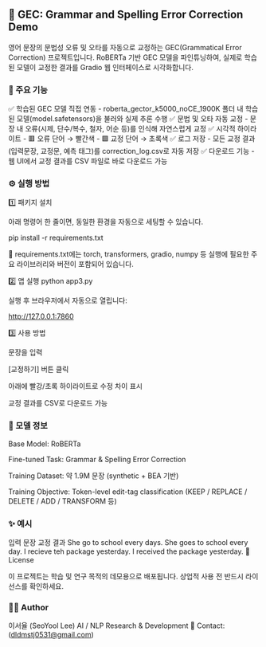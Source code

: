 ## 🧠 GEC: Grammar and Spelling Error Correction Demo
영어 문장의 문법성 오류 및 오타를 자동으로 교정하는 GEC(Grammatical Error Correction) 프로젝트입니다.
RoBERTa 기반 GEC 모델을 파인튜닝하여, 실제로 학습된 모델이 교정한 결과를 Gradio 웹 인터페이스로 시각화합니다.

### 🚀 주요 기능
✅ 학습된 GEC 모델 직접 연동
    - roberta_gector_k5000_noCE_1900K 폴더 내 학습된 모델(model.safetensors)을 불러와 실제 추론 수행
✅ 문법 및 오타 자동 교정
    - 문장 내 오류(시제, 단수/복수, 철자, 어순 등)를 인식해 자연스럽게 교정
✅ 시각적 하이라이트
    - 🟥 오류 단어 → 빨간색
    - 🟩 교정 단어 → 초록색
✅ 로그 저장
    - 모든 교정 결과(입력문장, 교정문, 예측 태그)를 correction_log.csv로 자동 저장
✅ 다운로드 기능
    - 웹 UI에서 교정 결과를 CSV 파일로 바로 다운로드 가능

### ⚙️ 실행 방법
1️⃣ 패키지 설치

아래 명령어 한 줄이면, 동일한 환경을 자동으로 세팅할 수 있습니다.

pip install -r requirements.txt


🔹 requirements.txt에는 torch, transformers, gradio, numpy 등
실행에 필요한 주요 라이브러리와 버전이 포함되어 있습니다.

2️⃣ 앱 실행
python app3.py


실행 후 브라우저에서 자동으로 열립니다:

http://127.0.0.1:7860

3️⃣ 사용 방법

문장을 입력

[교정하기] 버튼 클릭

아래에 빨강/초록 하이라이트로 수정 차이 표시

교정 결과를 CSV로 다운로드 가능

### 📘 모델 정보

Base Model: RoBERTa

Fine-tuned Task: Grammar & Spelling Error Correction

Training Dataset: 약 1.9M 문장 (synthetic + BEA 기반)

Training Objective: Token-level edit-tag classification
(KEEP / REPLACE / DELETE / ADD / TRANSFORM 등)

### ✨ 예시
입력 문장	교정 결과
She go to school every days.	She goes to school every day.
I recieve teh package yesterday.	I received the package yesterday.
📄 License

이 프로젝트는 학습 및 연구 목적의 데모용으로 배포됩니다.
상업적 사용 전 반드시 라이선스를 확인하세요.

### 🧑‍💻 Author

이서율 (SeoYool Lee)
AI / NLP Research & Development
📧 Contact: (dldmstj0531@gmail.com)

